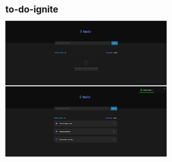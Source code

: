 # to-do-ignite

 <img src="https://raw.githubusercontent.com/thiagodanka/to-do-ignite/main/src/assets/img/Screen%201.png" alt="">

<img src="https://raw.githubusercontent.com/thiagodanka/to-do-ignite/main/src/assets/img/Screen%202.png" alt="">


